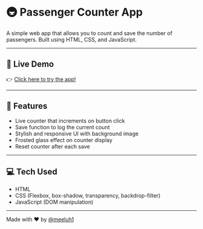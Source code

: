 # 🚇 Passenger Counter App

A simple web app that allows you to count and save the number of passengers. Built using HTML, CSS, and JavaScript.

---

## 🚀 Live Demo


👉 [Click here to try the app!](https://meeluh1.github.io/Passenger-Count-App/)

---

## 🔧 Features

- Live counter that increments on button click
- Save function to log the current count
- Stylish and responsive UI with background image
- Frosted glass effect on counter display
- Reset counter after each save

---

## 💻 Tech Used

- HTML
- CSS (Flexbox, box-shadow, transparency, backdrop-filter)
- JavaScript (DOM manipulation)


---
Made with ❤️ by [@meeluh1](https://github.com/meeluh1)
